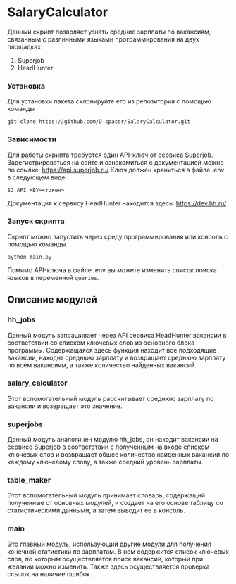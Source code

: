 # SalaryCalculator

Данный скрипт позволяет узнать средние зарплаты по вакансиям, связанным с различными языками программирования на двух площадках:
1. Superjob
2. HeadHunter

### Установка
Для установки пакета склонируйте его из репозитория с помощью команды

```git clone https://github.com/D-spacer/SalaryCalculator.git```

### Зависимости

Для работы скрипта требуется один API-ключ от сервиса Superjob. Зарегистрироваться на сайте и ознакомиться с документацией можно по ссылке: https://api.superjob.ru/
Ключ должен храниться в файле .env в следующем виде:

```SJ_API_KEY=<токен>```

Документация к сервису HeadHunter находится здесь: https://dev.hh.ru/

### Запуск скрипта

Скрипт можно запустить через среду программирования или консоль с помощью команды

```python main.py```

Помимо API-ключа в файле .env вы можете изменить список поиска языков в переменной `queries`.

## Описание модулей

### hh_jobs

Данный модуль запрашивает через API сервиса HeadHunter вакансии в соответствии со списком ключевых слов из основного блока программы. Содержащаяся здесь функция находит все подходящие вакансии, находит среднюю зарплату и возвращает среднюю зарплату по всем вакансиям, а также количество найденных вакансий.

### salary_calculator

Этот вспомогательный модуль рассчитывает среднюю зарплату по вакансии и возвращает это значение.

### superjobs

Данный модуль аналогичен модулю hh_jobs, он находит вакансии на сервисе Superjob в соответствии с полученным на входе списком ключевых слов и возвращает общее количество найденных вакансий по каждому ключевому слову, а также средний уровень зарплаты.

### table_maker

Этот вспомогательный модуль принимает словарь, содержащий полученные от основных модулей, и создает на его основе таблицу со статистическими данными, а затем выводит ее в консоль.

### main

Это главный модуль, использующий другие модули для получения конечной статистики по зарплатам. В нем содержится список ключевых слов, по которым осуществляется поиск вакансий, который при желании можно изменить. Также здесь осуществляется проверка ссылок на наличие ошибок.